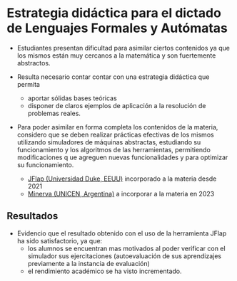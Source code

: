# Estrategia didáctica para el dictado de Lenguajes Formales y Autómatas

* Estudiantes presentan dificultad para asimilar ciertos contenidos ya que los mismos están muy cercanos a la matemática y son fuertemente abstractos.
* Resulta necesario contar contar con una estrategia didáctica que permita
  * aportar sólidas bases teóricas
  * disponer de claros ejemplos de aplicación a la resolución de problemas reales.

* Para poder asimilar en forma completa los contenidos de la materia, considero que se deben realizar prácticas efectivas de los mismos utilizando simuladores de máquinas abstractas, estudiando su funcionamiento y los algoritmos de las herramientas, permitiendo modificaciones q  ue agreguen nuevas funcionalidades y para optimizar su funcionamiento.
  * [JFlap (Universidad Duke, EEUU)](https://www.jflap.org) incorporado a la materia desde 2021
  * [Minerva (UNICEN, Argentina)](https://users.exa.unicen.edu.ar/catedras/ccomp1/Minerva.htm) a incorporar a la materia en 2023

## Resultados

* Evidencio que el resultado obtenido con el uso de la herramienta JFlap ha sido satisfactorio, ya que:
  * los alumnos se encuentran mas motivados al poder verificar con el simulador sus ejercitaciones (autoevaluación de sus aprendizajes previamente a la instancia de evaluación)
  * el rendimiento académico se ha visto incrementado.

